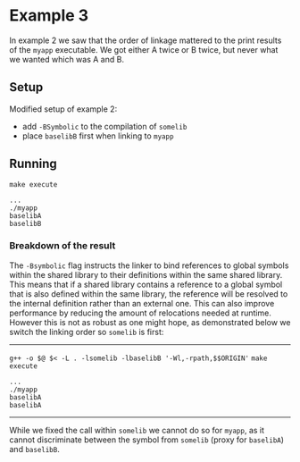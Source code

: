 # Example 3

In example 2 we saw that the order of linkage mattered to the print results of the `myapp` executable. We got either A twice or B twice, but never what we wanted which was A and B.

## Setup
Modified setup of example 2:
- add `-BSymbolic` to the compilation of `somelib`
- place `baselibB` first when linking to `myapp`

## Running
`make execute`
```
...
./myapp
baselibA
baselibB
```

### Breakdown of the result
The `-Bsymbolic` flag instructs the linker to bind references to global symbols within the shared library to their definitions within the same shared library. This means that if a shared library contains a reference to a global symbol that is also defined within the same library, the reference will be resolved to the internal definition rather than an external one. This can also improve performance by reducing the amount of relocations needed at runtime. However this is not as robust as one might hope, as demonstrated below we switch the linking order so `somelib` is first:

----------------------
`g++ -o $@ $< -L . -lsomelib -lbaselibB '-Wl,-rpath,$$ORIGIN'`
`make execute`
```
...
./myapp
baselibA
baselibA
```
----------------------
While we fixed the call within `somelib` we cannot do so for `myapp`, as it cannot discriminate between the symbol from `somelib` (proxy for `baselibA`) and `baselibB`.
